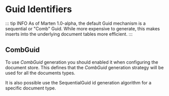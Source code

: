 # Guid Identifiers

::: tip INFO
As of Marten 1.0-alpha, the default Guid mechanism is a sequential or "Comb" Guid. While more expensive to
generate, this makes inserts into the underlying document tables more efficient.
:::

## CombGuid

To use _CombGuid_ generation you should enabled it when configuring the document store. This defines that the _CombGuid_ generation strategy will be used for all the documents types.

<!-- snippet: sample_configuring-global-sequentialguid -->
<!-- endSnippet -->

It is also possible use the SequentialGuid id generation algorithm for a specific document type.

<!-- snippet: sample_configuring-mapping-specific-sequentialguid -->
<!-- endSnippet -->
